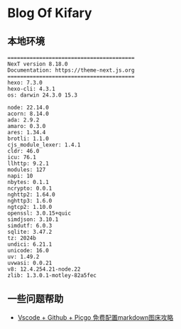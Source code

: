 # Blog Of Kifary

## 本地环境

```shell
========================================
NexT version 8.18.0
Documentation: https://theme-next.js.org
========================================
hexo: 7.3.0
hexo-cli: 4.3.1
os: darwin 24.3.0 15.3

node: 22.14.0
acorn: 8.14.0
ada: 2.9.2
amaro: 0.3.0
ares: 1.34.4
brotli: 1.1.0
cjs_module_lexer: 1.4.1
cldr: 46.0
icu: 76.1
llhttp: 9.2.1
modules: 127
napi: 10
nbytes: 0.1.1
ncrypto: 0.0.1
nghttp2: 1.64.0
nghttp3: 1.6.0
ngtcp2: 1.10.0
openssl: 3.0.15+quic
simdjson: 3.10.1
simdutf: 6.0.3
sqlite: 3.47.2
tz: 2024b
undici: 6.21.1
unicode: 16.0
uv: 1.49.2
uvwasi: 0.0.21
v8: 12.4.254.21-node.22
zlib: 1.3.0.1-motley-82a5fec
```

## 一些问题帮助

- [Vscode + Github + Picgo 免费配置markdown图床攻略](https://zhuanlan.zhihu.com/p/532669042)
